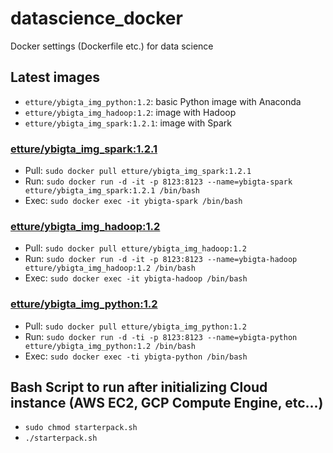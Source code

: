 # datascience_docker
Docker settings (Dockerfile etc.) for data science

## Latest images
- `etture/ybigta_img_python:1.2`: basic Python image with Anaconda
- `etture/ybigta_img_hadoop:1.2`: image with Hadoop
- `etture/ybigta_img_spark:1.2.1`: image with Spark

### [etture/ybigta_img_spark:1.2.1](https://github.com/etture/datascience_docker/tree/master/ybigta_img_spark/1.2.1)
- Pull: `sudo docker pull etture/ybigta_img_spark:1.2.1`
- Run: `sudo docker run -d -it -p 8123:8123 --name=ybigta-spark etture/ybigta_img_spark:1.2.1 /bin/bash`
- Exec: `sudo docker exec -it ybigta-spark /bin/bash`

### [etture/ybigta_img_hadoop:1.2](https://github.com/etture/datascience_docker/tree/master/ybigta_img_hadoop/1.2)
- Pull: `sudo docker pull etture/ybigta_img_hadoop:1.2`
- Run: `sudo docker run -d -it -p 8123:8123 --name=ybigta-hadoop etture/ybigta_img_hadoop:1.2 /bin/bash`
- Exec: `sudo docker exec -it ybigta-hadoop /bin/bash`

### [etture/ybigta_img_python:1.2](https://github.com/etture/datascience_docker/tree/master/ybigta_img_python/1.2)
- Pull: `sudo docker pull etture/ybigta_img_python:1.2`
- Run: `sudo docker run -d -ti -p 8123:8123 --name=ybigta-python etture/ybigta_img_python:1.2 /bin/bash`
- Exec: `sudo docker exec -ti ybigta-python /bin/bash`

## Bash Script to run after initializing Cloud instance (AWS EC2, GCP Compute Engine, etc...)
- `sudo chmod starterpack.sh`
- `./starterpack.sh`
